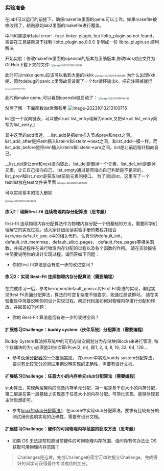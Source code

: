 ### 实验准备

在lab1可以运行的前提下，确保makefile里面的qemu可以工作，如果makefile被修改错了，粘贴原始lab2里面的makefile进行覆盖。

中间可能提示fatal error: -fuse-linker-plugin, but liblto_plugin.so not found，需要在工具链目录下找到 liblto_plugin.so.0.0.0 复制成一份 liblto_plugin.so 顺利解决

开始实验：修改makefile里面的opensbi的版本为正确版本,修改bios对应文件为GitHub下载下来的文件:
<img src="C:\Users\86157\AppData\Roaming\Typora\typora-user-images\image-20231013183323996.png" alt="image-20231013183323996" style="zoom:50%;" />

此时可以make qemu应该可以看到大量的kkkk
<img src="C:\Users\86157\AppData\Roaming\Typora\typora-user-images\image-20231013183845696.png" alt="image-20231013183845696" style="zoom:50%;" />
为什么出现kkk呢，因为debug的panic.c里面故意设置了一个for循环输出k，把它注释掉就行

<img src="C:\Users\86157\AppData\Roaming\Typora\typora-user-images\image-20231013184347083.png" alt="image-20231013184347083" style="zoom: 33%;" />

此时再make qemu,可以看到opensbi被启动了：
<img src="C:\Users\86157\AppData\Roaming\Typora\typora-user-images\image-20231013184824216.png" alt="image-20231013184824216" style="zoom:50%;" />

然后了解一下库函数list后面有用
![image-20231013213100715](C:\Users\86157\AppData\Roaming\Typora\typora-user-images\image-20231013213100715.png)

list是一个双向链表，可以被struct list_entry理解为node,又把struct list_entry简写为list_entry_t

其中这里的add很迷，__list_add是把elm插入节点prev和next之间。list_add_after是把elm插入listelm和listelm->next之间，和list_add一模一样。而list_add_before是把elm插入listelm和listelm->pre之间。init是让前后指针指向自己。

__list_del是让pre和next指向彼此，list_del是删掉一个元素，list_del_init是删掉元素，让它自己指向自己，list_empty通过是否指向自己判断是不是空的，list_prev和list_next是获取list前后元素的接口。
为了测试list，这里写了一个testlist放在test文件夹里面
<img src="C:\Users\86157\AppData\Roaming\Typora\typora-user-images\image-20231013214915889.png" alt="image-20231013214915889" style="zoom:50%;" />

可以实现基本的插入删除

<img src="C:\Users\86157\AppData\Roaming\Typora\typora-user-images\image-20231013214948482.png" alt="image-20231013214948482" style="zoom:50%;" />





#### 练习1：理解first-fit 连续物理内存分配算法（思考题）

first-fit 连续物理内存分配算法作为物理内存分配一个很基础的方法，需要同学们理解它的实现过程。请大家仔细阅读实验手册的教程并结合`kern/mm/default_pmm.c`中的相关代码，认真分析default_init，default_init_memmap，default_alloc_pages， default_free_pages等相关函数，并描述程序在进行物理内存分配的过程以及各个函数的作用。
请在实验报告中简要说明你的设计实现过程。请回答如下问题：

- 你的first fit算法是否有进一步的改进空间？
  

#### 练习2：实现 Best-Fit 连续物理内存分配算法（需要编程）

在完成练习一后，参考kern/mm/default_pmm.c对First Fit算法的实现，编程实现Best Fit页面分配算法，算法的时空复杂度不做要求，能通过测试即可。
请在实验报告中简要说明你的设计实现过程，阐述代码是如何对物理内存进行分配和释放，并回答如下问题：

- 你的 Best-Fit 算法是否有进一步的改进空间？

#### 扩展练习Challenge：buddy system（伙伴系统）分配算法（需要编程）

Buddy System算法把系统中的可用存储空间划分为存储块(Block)来进行管理, 每个存储块的大小必须是2的n次幂(Pow(2, n)), 即1, 2, 4, 8, 16, 32, 64, 128...

 -  参考[伙伴分配器的一个极简实现](http://coolshell.cn/articles/10427.html)， 在ucore中实现buddy system分配算法，要求有比较充分的测试用例说明实现的正确性，需要有设计文档。

#### 扩展练习Challenge：任意大小的内存单元slub分配算法（需要编程）

slub算法，实现两层架构的高效内存单元分配，第一层是基于页大小的内存分配，第二层是在第一层基础上实现基于任意大小的内存分配。可简化实现，能够体现其主体思想即可。

 - 参考[linux的slub分配算法/](http://www.ibm.com/developerworks/cn/linux/l-cn-slub/)，在ucore中实现slub分配算法。要求有比较充分的测试用例说明实现的正确性，需要有设计文档。

#### 扩展练习Challenge：硬件的可用物理内存范围的获取方法（思考题）

  - 如果 OS 无法提前知道当前硬件的可用物理内存范围，请问你有何办法让 OS 获取可用物理内存范围？


> Challenges是选做，完成Challenge的同学可单独提交Challenge。完成得好的同学可获得最终考试成绩的加分。
